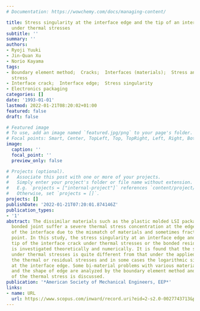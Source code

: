 ```yaml
---
# Documentation: https://wowchemy.com/docs/managing-content/

title: Stress singularity at the interface edge and the tip of an interface crack
  under thermal stresses
subtitle: ''
summary: ''
authors:
- Ryoji Yuuki
- Jin-Quan Xu
- Norio Kayama
tags:
- Boundary element method;  Cracks;  Interfaces (materials);  Stress analysis;  Thermal
  stress
- Interface crack;  Interface edge;  Stress singularity
- Electronics packaging
categories: []
date: '1993-01-01'
lastmod: 2022-01-21T08:20:02+01:00
featured: false
draft: false

# Featured image
# To use, add an image named `featured.jpg/png` to your page's folder.
# Focal points: Smart, Center, TopLeft, Top, TopRight, Left, Right, BottomLeft, Bottom, BottomRight.
image:
  caption: ''
  focal_point: ''
  preview_only: false

# Projects (optional).
#   Associate this post with one or more of your projects.
#   Simply enter your project's folder or file name without extension.
#   E.g. `projects = ["internal-project"]` references `content/project/deep-learning/index.md`.
#   Otherwise, set `projects = []`.
projects: []
publishDate: '2022-01-21T07:20:01.874146Z'
publication_types:
- '1'
abstract: The dissimilar materials such as the plastic molded LSI package and metal/ceramic
  bonded joint suffer a severe thermal stress concentration at the edge or corner
  of the interface due to the mismatch of materials and sometimes fracture from the
  point. In this study, the stress singularity at an interface edge and also at a
  tip of the interface crack under thermal stresses or the bonded residual stresses
  is investigated theoretically and numerically. It is found that the stress singularity
  under thermal stresses is quite different from that under the applied loadings without
  the thermal or residual stresses and in some cases the logarithmic singularity appears
  at the interface edge. Some bi-material problems with various material combinations
  and the shape of edge are analyzed by the boundary element method and the singularity
  of the thermal stress is discussed.
publication: '*American Society of Mechanical Engineers, EEP*'
links:
- name: URL
  url: https://www.scopus.com/inward/record.uri?eid=2-s2.0-0027743713&partnerID=40&md5=7c72d2b24a95db5bd11cd31105b58787
---
```

